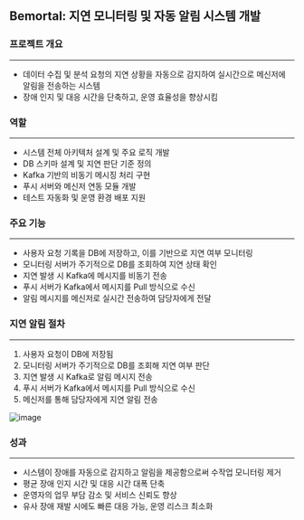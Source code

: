 ## **Bemortal: 지연 모니터링 및 자동 알림 시스템 개발**

### 프로젝트 개요
---
* 데이터 수집 및 분석 요청의 지연 상황을 자동으로 감지하여 실시간으로 메신저에 알림을 전송하는 시스템
* 장애 인지 및 대응 시간을 단축하고, 운영 효율성을 향상시킴

### 역할
---
* 시스템 전체 아키텍처 설계 및 주요 로직 개발
* DB 스키마 설계 및 지연 판단 기준 정의
* Kafka 기반의 비동기 메시징 처리 구현
* 푸시 서버와 메신저 연동 모듈 개발
* 테스트 자동화 및 운영 환경 배포 지원

### 주요 기능
---
* 사용자 요청 기록을 DB에 저장하고, 이를 기반으로 지연 여부 모니터링
* 모니터링 서버가 주기적으로 DB를 조회하여 지연 상태 확인
* 지연 발생 시 Kafka에 메시지를 비동기 전송
* 푸시 서버가 Kafka에서 메시지를 Pull 방식으로 수신
* 알림 메시지를 메신저로 실시간 전송하여 담당자에게 전달

### 지연 알림 절차
---
1. 사용자 요청이 DB에 저장됨
2. 모니터링 서버가 주기적으로 DB를 조회해 지연 여부 판단
3. 지연 발생 시 Kafka로 알림 메시지 전송
4. 푸시 서버가 Kafka에서 메시지를 Pull 방식으로 수신
5. 메신저를 통해 담당자에게 지연 알림 전송

![image](https://github.com/user-attachments/assets/508d4ad2-fb5e-4d4b-8470-227834e34f5b)


### 성과
---
* 시스템이 장애를 자동으로 감지하고 알림을 제공함으로써 수작업 모니터링 제거
* 평균 장애 인지 시간 및 대응 시간 대폭 단축
* 운영자의 업무 부담 감소 및 서비스 신뢰도 향상
* 유사 장애 재발 시에도 빠른 대응 가능, 운영 리스크 최소화

